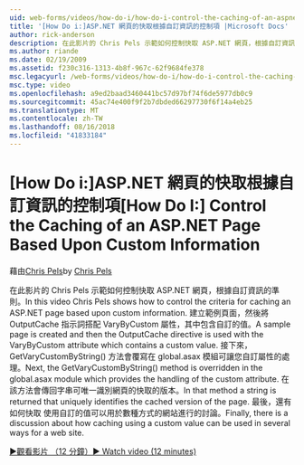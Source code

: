```yaml
---
uid: web-forms/videos/how-do-i/how-do-i-control-the-caching-of-an-aspnet-page-based-upon-custom-information
title: '[How Do i:]ASP.NET 網頁的快取根據自訂資訊的控制項 |Microsoft Docs'
author: rick-anderson
description: 在此影片的 Chris Pels 示範如何控制快取 ASP.NET 網頁，根據自訂資訊的準則。 建立範例頁面並再 O...
ms.author: riande
ms.date: 02/19/2009
ms.assetid: f230c316-1313-4b8f-967c-62f9684fe378
msc.legacyurl: /web-forms/videos/how-do-i/how-do-i-control-the-caching-of-an-aspnet-page-based-upon-custom-information
msc.type: video
ms.openlocfilehash: a9ed2baad3460441bc57d97bf74f6de5977db0c9
ms.sourcegitcommit: 45ac74e400f9f2b7dbded66297730f6f14a4eb25
ms.translationtype: MT
ms.contentlocale: zh-TW
ms.lasthandoff: 08/16/2018
ms.locfileid: "41833184"
---
```

<a name="how-do-i-control-the-caching-of-an-aspnet-page-based-upon-custom-information"></a><span data-ttu-id="b0d4b-104">[How Do i:]ASP.NET 網頁的快取根據自訂資訊的控制項</span><span class="sxs-lookup"><span data-stu-id="b0d4b-104">[How Do I:] Control the Caching of an ASP.NET Page Based Upon Custom Information</span></span>
====================
<span data-ttu-id="b0d4b-105">藉由[Chris Pels](https://twitter.com/chrispels)</span><span class="sxs-lookup"><span data-stu-id="b0d4b-105">by [Chris Pels](https://twitter.com/chrispels)</span></span>

<span data-ttu-id="b0d4b-106">在此影片的 Chris Pels 示範如何控制快取 ASP.NET 網頁，根據自訂資訊的準則。</span><span class="sxs-lookup"><span data-stu-id="b0d4b-106">In this video Chris Pels shows how to control the criteria for caching an ASP.NET page based upon custom information.</span></span> <span data-ttu-id="b0d4b-107">建立範例頁面，然後將 OutputCache 指示詞搭配 VaryByCustom 屬性，其中包含自訂的值。</span><span class="sxs-lookup"><span data-stu-id="b0d4b-107">A sample page is created and then the OutputCache directive is used with the VaryByCustom attribute which contains a custom value.</span></span> <span data-ttu-id="b0d4b-108">接下來，GetVaryCustomByString() 方法會覆寫在 global.asax 模組可讓您自訂屬性的處理。</span><span class="sxs-lookup"><span data-stu-id="b0d4b-108">Next, the GetVaryCustomByString() method is overridden in the global.asax module which provides the handling of the custom attribute.</span></span> <span data-ttu-id="b0d4b-109">在該方法會傳回字串可唯一識別網頁的快取的版本。</span><span class="sxs-lookup"><span data-stu-id="b0d4b-109">In that method a string is returned that uniquely identifies the cached version of the page.</span></span> <span data-ttu-id="b0d4b-110">最後，還有如何快取 使用自訂的值可以用於數種方式的網站進行的討論。</span><span class="sxs-lookup"><span data-stu-id="b0d4b-110">Finally, there is a discussion about how caching using a custom value can be used in several ways for a web site.</span></span>

[<span data-ttu-id="b0d4b-111">&#9654;觀看影片 （12 分鐘）</span><span class="sxs-lookup"><span data-stu-id="b0d4b-111">&#9654; Watch video (12 minutes)</span></span>](https://channel9.msdn.com/Blogs/ASP-NET-Site-Videos/how-do-i-control-the-caching-of-an-aspnet-page-based-upon-custom-information)
